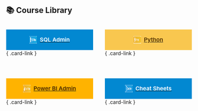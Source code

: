 <!-- =======================  Course Library cards ======================= -->
<link rel="stylesheet" href="webpage_style.css">

<style>
/* 2 × 2 grid ----------------------------------------------------------- */
.grid.cards    { display:grid; grid-template-columns:repeat(2,1fr);
                 gap:2rem; max-width:700px; margin:0 auto; }

/* full-button look ---------------------------------------------------- */
.card-link     { display:block; background:#fff; border-radius:12px;
                 overflow:hidden; box-shadow:0 2px 10px #0003;
                 transition:transform .15s ease; text-decoration:none; }
.card-link:hover { transform:translateY(-6px); }

/* coloured badge (top bar) ------------------------------------------- */
.card-badge    { display:flex; align-items:center; gap:.5rem;
                 justify-content:center; height:56px; /* badge height  */
                 font-weight:600; color:#fff; font-size:.95rem; }
.badge-sql     { background:#0288d1; }   /* tweak colours as desired   */
.badge-python  { background:#f9c74f; color:#502f00; }
.badge-powerbi { background:#ffb300; color:#472700; }
.badge-cheat   { background:#0288d1; }

/* hide the lower label completely ------------------------------------ */
.card-label    { display:none; }
</style>

## 📚 Course Library

<div class="grid cards" markdown="1">

[<span class="card-badge badge-sql">
   <img src="assets/logos/sql-admin.png" alt="" width="20" height="20" loading="lazy">
   SQL Admin
 </span>](courses/sql-admin/){ .card-link }

[<span class="card-badge badge-python">
   <img src="assets/logos/python.png" alt="" width="20" height="20" loading="lazy">
   Python
 </span>](courses/python/){ .card-link }

[<span class="card-badge badge-powerbi">
   <img src="assets/logos/powerbi.png" alt="" width="20" height="20" loading="lazy">
   Power BI Admin
 </span>](courses/power-bi-service/powerbi-service-cheatsheet.html){ .card-link }

[<span class="card-badge badge-cheat">
   <img src="assets/logos/cheatsheet.png" alt="" width="20" height="20" loading="lazy">
   Cheat Sheets
 </span>](cheat-sheets/){ .card-link }

</div>
